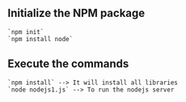 ## Initialize the NPM package
    `npm init`
    `npm install node`

## Execute the commands
    `npm install` --> It will install all libraries
    `node nodejs1.js` --> To run the nodejs server
